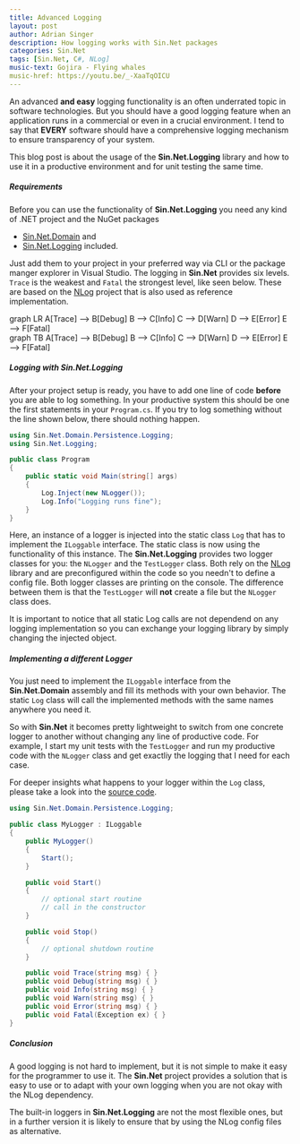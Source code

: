 ```yaml
---
title: Advanced Logging
layout: post
author: Adrian Singer
description: How logging works with Sin.Net packages
categories: Sin.Net
tags: [Sin.Net, C#, NLog]
music-text: Gojira - Flying whales
music-href: https://youtu.be/_-XaaTqOICU
---
```


An advanced **and easy** logging functionality is an often underrated topic in software technologies. But you should have a good logging feature when an application runs in a commercial or even in a crucial environment.
I tend to say that **EVERY** software should have a comprehensive logging mechanism to ensure transparency of your system.

This blog post is about the usage of the **Sin.Net.Logging** library and how to use it in a productive environment and for unit testing the same time.

##### Requirements

Before you can use the functionality of **Sin.Net.Logging** you need any kind of .NET project and the NuGet packages
<ul class="ul-md">
  <li> <a target="_blank" href="https://www.nuget.org/packages/Sin.Net.Domain/">Sin.Net.Domain</a> and</li>
  <li><a target="_blank" href="https://www.nuget.org/packages/Sin.Net.Logging/">Sin.Net.Logging</a> included.</li>
</ul>

Just add them to your project in your preferred way via CLI or the package manger explorer in Visual Studio.
The logging in **Sin.Net** provides six levels. `Trace` is the weakest and `Fatal` the strongest level, like seen below.
These are based on the [NLog](https://nlog-project.org/) project that is also used as reference implementation.

<div class="mermaid hide-on-small-only">
graph LR
    A[Trace] --> B[Debug]
    B --> C[Info]
    C --> D[Warn]
    D --> E[Error]
    E --> F[Fatal]
</div>

<div class="mermaid hide-on-med-and-up">
graph TB
    A[Trace] --> B[Debug]
    B --> C[Info]
    C --> D[Warn]
    D --> E[Error]
    E --> F[Fatal]
</div>

##### Logging with Sin.Net.Logging

After your project setup is ready, you have to add one line of code **before** you are able to log something.
In your productive system this should be one the first statements in your `Program.cs`.
If you try to log something without the line shown below, there should nothing happen.

```c#
using Sin.Net.Domain.Persistence.Logging;
using Sin.Net.Logging;

public class Program
{
    public static void Main(string[] args)
    {
        Log.Inject(new NLogger());
        Log.Info("Logging runs fine");
    }
}
```

Here, an instance of a logger is injected into the static class `Log` that has to implement the `ILoggable` interface.
The static class is now using the functionality of this instance.
The **Sin.Net.Logging** provides two logger classes for you: the `NLogger` and the `TestLogger` class.
Both rely on the [NLog](https://nlog-project.org/) library and are preconfigured within the code so you needn't to define a config file.
Both logger classes are printing on the console.
The difference between them is that the `TestLogger` will **not** create a file but the `NLogger` class does.

It is <span class="attention">important to notice</span> that all static Log calls are not dependend on any logging implementation so you can exchange your logging library by simply changing the injected object.

##### Implementing a different Logger

You just need to implement the `ILoggable` interface from the **Sin.Net.Domain** assembly and fill its methods with your own behavior.
The static `Log` class will call the implemented methods with the same names anywhere you need it.

So with **Sin.Net** it becomes pretty lightweight to switch from one concrete logger to another without changing any line of productive code.
For example, I start my unit tests with the `TestLogger` and run my productive code with the `NLogger` class and get exactliy the logging that I need for each case.

For deeper insights what happens to your logger within the `Log` class, please take a look into the
<a target="_blank" href="https://github.com/sin-net/Sin.Net/blob/master/Sin.Net.Solution/Sin.Net.Domain/Persistence/Logging/Log.cs">source code</a>.

```c#
using Sin.Net.Domain.Persistence.Logging;

public class MyLogger : ILoggable
{
    public MyLogger()
    {
        Start();
    }

    public void Start()
    {
        // optional start routine
        // call in the constructor
    }

    public void Stop()
    {
        // optional shutdown routine
    }

    public void Trace(string msg) { }
    public void Debug(string msg) { }
    public void Info(string msg) { }
    public void Warn(string msg) { }
    public void Error(string msg) { }
    public void Fatal(Exception ex) { }
}
```

##### Conclusion

A good logging is not hard to implement, but it is not simple to make it easy for the programmer to use it.
The **Sin.Net** project provides a solution that is easy to use or to adapt with your own logging when you are not okay with the NLog dependency.

The built-in loggers in **Sin.Net.Logging** are not the most flexible ones, but in a further version it is likely to ensure that by using the NLog config files as alternative.
